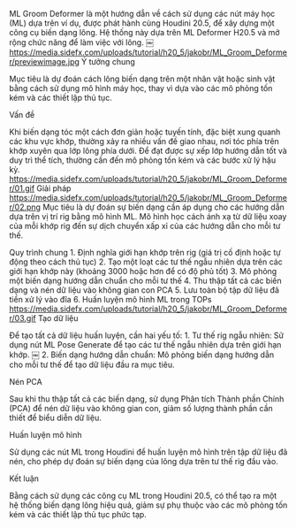 ML Groom Deformer là một hướng dẫn về cách sử dụng các nút máy học (ML) dựa trên ví dụ, được phát hành cùng Houdini 20.5, để xây dựng một công cụ biến dạng lông. Hệ thống này dựa trên ML Deformer H20.5 và mở rộng chức năng để làm việc với lông.  ￼
https://media.sidefx.com/uploads/tutorial/h20_5/jakobr/ML_Groom_Deformer/previewimage.jpg
Ý tưởng chung

Mục tiêu là dự đoán cách lông biến dạng trên một nhân vật hoặc sinh vật bằng cách sử dụng mô hình máy học, thay vì dựa vào các mô phỏng tốn kém và các thiết lập thủ tục.

Vấn đề

Khi biến dạng tóc một cách đơn giản hoặc tuyến tính, đặc biệt xung quanh các khu vực khớp, thường xảy ra nhiều vấn đề giao nhau, nơi tóc phía trên khớp xuyên qua lớp lông phía dưới. Để đạt được sự xếp lớp hướng dẫn tốt và duy trì thể tích, thường cần đến mô phỏng tốn kém và các bước xử lý hậu kỳ.
https://media.sidefx.com/uploads/tutorial/h20_5/jakobr/ML_Groom_Deformer/01.gif
Giải pháp
https://media.sidefx.com/uploads/tutorial/h20_5/jakobr/ML_Groom_Deformer/02.png
Mục tiêu là dự đoán sự biến dạng cần áp dụng cho các hướng dẫn dựa trên vị trí rig bằng mô hình ML. Mô hình học cách ánh xạ từ dữ liệu xoay của mỗi khớp rig đến sự dịch chuyển xấp xỉ của các hướng dẫn cho mỗi tư thế.

Quy trình chung
	1.	Định nghĩa giới hạn khớp trên rig (giá trị cố định hoặc tự động theo cách thủ tục)
	2.	Tạo một loạt các tư thế ngẫu nhiên dựa trên các giới hạn khớp này (khoảng 3000 hoặc hơn để có độ phủ tốt)
	3.	Mô phỏng một biến dạng hướng dẫn chuẩn cho mỗi tư thế
	4.	Thu thập tất cả các biến dạng và nén dữ liệu vào không gian con PCA
	5.	Lưu toàn bộ tập dữ liệu đã tiền xử lý vào đĩa
	6.	Huấn luyện mô hình ML trong TOPs
https://media.sidefx.com/uploads/tutorial/h20_5/jakobr/ML_Groom_Deformer/03.gif
Tạo dữ liệu

Để tạo tất cả dữ liệu huấn luyện, cần hai yếu tố:
	1.	Tư thế rig ngẫu nhiên: Sử dụng nút ML Pose Generate để tạo các tư thế ngẫu nhiên dựa trên giới hạn khớp.  ￼
	2.	Biến dạng hướng dẫn chuẩn: Mô phỏng biến dạng hướng dẫn cho mỗi tư thế để tạo dữ liệu đầu ra mục tiêu.

Nén PCA

Sau khi thu thập tất cả các biến dạng, sử dụng Phân tích Thành phần Chính (PCA) để nén dữ liệu vào không gian con, giảm số lượng thành phần cần thiết để biểu diễn dữ liệu.

Huấn luyện mô hình

Sử dụng các nút ML trong Houdini để huấn luyện mô hình trên tập dữ liệu đã nén, cho phép dự đoán sự biến dạng của lông dựa trên tư thế rig đầu vào.

Kết luận

Bằng cách sử dụng các công cụ ML trong Houdini 20.5, có thể tạo ra một hệ thống biến dạng lông hiệu quả, giảm sự phụ thuộc vào các mô phỏng tốn kém và các thiết lập thủ tục phức tạp.